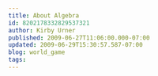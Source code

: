 ```yaml
---
title: About Algebra
id: 8202178332829537321
author: Kirby Urner
published: 2009-06-27T11:06:00.000-07:00
updated: 2009-06-29T15:30:57.587-07:00
blog: world_game
tags: 
---
```


